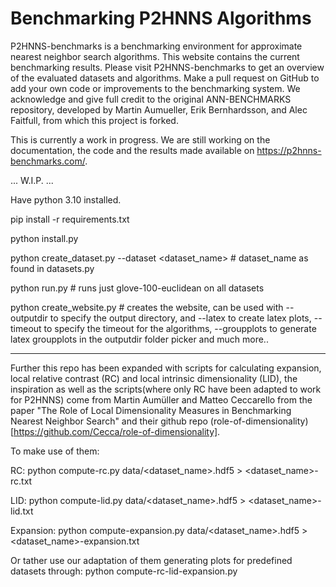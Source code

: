 Benchmarking P2HNNS Algorithms
==============================
P2HNNS-benchmarks is a benchmarking environment for approximate nearest neighbor search algorithms. This website contains the current benchmarking results. Please visit P2HNNS-benchmarks to get an overview of the evaluated datasets and algorithms. Make a pull request on GitHub to add your own code or improvements to the benchmarking system. We acknowledge and give full credit to the original ANN-BENCHMARKS repository, developed by Martin Aumueller, Erik Bernhardsson, and Alec Faitfull, from which this project is forked.

This is currently a work in progress. We are still working on the documentation, the code and the results made available on https://p2hnns-benchmarks.com/.

... W.I.P. ...

Have python 3.10 installed.

pip install -r requirements.txt

python install.py

python create_dataset.py --dataset <dataset_name> # dataset_name as found in datasets.py

python run.py # runs just glove-100-euclidean on all datasets

python create_website.py # creates the website, can be used with --outputdir <outputdir> to specify the output directory, and --latex to create latex plots, --timeout <timeout> to specify the timeout for the algorithms, --groupplots to generate latex groupplots in the outputdir folder picker and much more..

___

Further this repo has been expanded with scripts for calculating expansion, local relative contrast (RC) and local intrinsic dimensionality (LID), the inspiration as well as the scripts(where only RC have been adapted to work for P2HNNS) come from Martin Aumüller and Matteo Ceccarello from the paper "The Role of Local Dimensionality Measures in Benchmarking Nearest Neighbor Search" and their github repo (role-of-dimensionality)[https://github.com/Cecca/role-of-dimensionality].

To make use of them:

RC:
python compute-rc.py data/<dataset_name>.hdf5 > <dataset_name>-rc.txt

LID:
python compute-lid.py data/<dataset_name>.hdf5 > <dataset_name>-lid.txt

Expansion:
python compute-expansion.py data/<dataset_name>.hdf5 > <dataset_name>-expansion.txt

Or tather use our adaptation of them generating plots for predefined datasets through: 
python compute-rc-lid-expansion.py